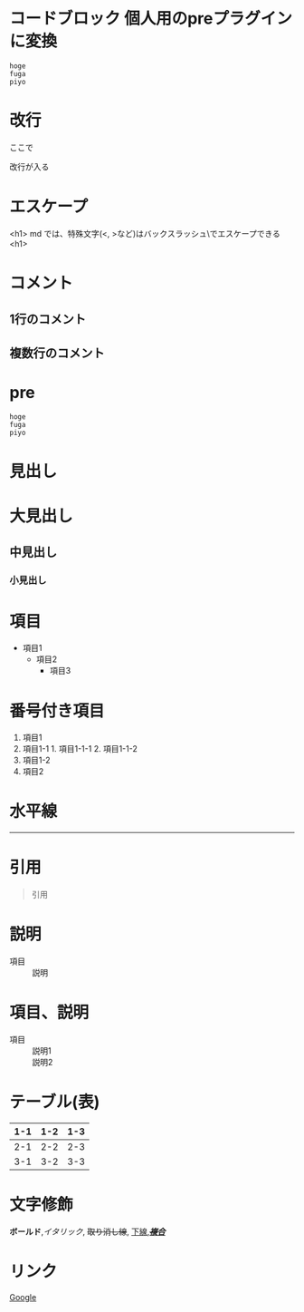 # コードブロック 個人用のpreプラグインに変換

```
hoge
fuga
piyo
```

# 改行

ここで

改行が入る

# エスケープ

\<h1\> md では、特殊文字(<, >など)はバックスラッシュ\でエスケープできる \<h1\>

# コメント

## 1行のコメント

<!-- コメント-->

## 複数行のコメント

<!--
コメント1
コメント2
-->

# pre

    hoge
    fuga
    piyo

# 見出し

# 大見出し

## 中見出し

### 小見出し

# 項目

* 項目1
  * 項目2
    * 項目3

# 番号付き項目

1. 項目1
  1. 項目1-1
    1. 項目1-1-1
    2. 項目1-1-2
  2. 項目1-2
2. 項目2

# 水平線

---

# 引用

>引用

# 説明

<dl>
<dt>項目</dt>
<dd>説明</dd>
</dl>

# 項目、説明

<dl>
<dt>項目</dt>
<dd>説明1</dd>
<dd>説明2</dd>
</dl>

# テーブル(表)

1-1 |1-2 |1-3|
-|-|-|
2-1 |2-2 |2-3|
3-1 |3-2 |3-3|

# 文字修飾

**ボールド**,*イタリック*, ~~取り消し線~~, <ins>下線</ins>,***~~<ins>複合</ins>~~***

# リンク

[Google](https://www.google.com/)
